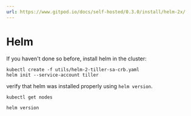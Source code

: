 ```yaml
---
url: https://www.gitpod.io/docs/self-hosted/0.3.0/install/helm-2x/
---
```


# Helm
If you haven't done so before, install helm in the cluster:
```
kubectl create -f utils/helm-2-tiller-sa-crb.yaml
helm init --service-account tiller
```

verify that helm was installed properly using `helm version`.
```
kubectl get nodes
```
```
helm version
```
